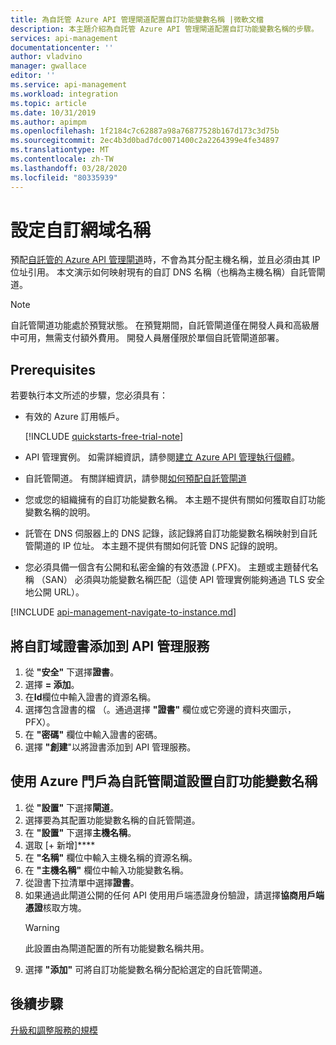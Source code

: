 ```yaml
---
title: 為自託管 Azure API 管理閘道配置自訂功能變數名稱 |微軟文檔
description: 本主題介紹為自託管 Azure API 管理閘道配置自訂功能變數名稱的步驟。
services: api-management
documentationcenter: ''
author: vladvino
manager: gwallace
editor: ''
ms.service: api-management
ms.workload: integration
ms.topic: article
ms.date: 10/31/2019
ms.author: apimpm
ms.openlocfilehash: 1f2184c7c62887a98a76877528b167d173c3d75b
ms.sourcegitcommit: 2ec4b3d0bad7dc0071400c2a2264399e4fe34897
ms.translationtype: MT
ms.contentlocale: zh-TW
ms.lasthandoff: 03/28/2020
ms.locfileid: "80335939"
---
```

# <a name="configure-a-custom-domain-name"></a>設定自訂網域名稱

預配[自託管的 Azure API 管理閘道](self-hosted-gateway-overview.md)時，不會為其分配主機名稱，並且必須由其 IP 位址引用。 本文演示如何映射現有的自訂 DNS 名稱（也稱為主機名稱）自託管閘道。

> [!NOTE]
> 自託管閘道功能處於預覽狀態。 在預覽期間，自託管閘道僅在開發人員和高級層中可用，無需支付額外費用。 開發人員層僅限於單個自託管閘道部署。

## <a name="prerequisites"></a>Prerequisites

若要執行本文所述的步驟，您必須具有：

-   有效的 Azure 訂用帳戶。

    [!INCLUDE [quickstarts-free-trial-note](../../includes/quickstarts-free-trial-note.md)]

-   API 管理實例。 如需詳細資訊，請參閱[建立 Azure API 管理執行個體](get-started-create-service-instance.md)。
- 自託管閘道。 有關詳細資訊，請參閱[如何預配自託管閘道](api-management-howto-provision-self-hosted-gateway.md)
-   您或您的組織擁有的自訂功能變數名稱。 本主題不提供有關如何獲取自訂功能變數名稱的說明。
-   託管在 DNS 伺服器上的 DNS 記錄，該記錄將自訂功能變數名稱映射到自託管閘道的 IP 位址。 本主題不提供有關如何託管 DNS 記錄的說明。
-   您必須具備一個含有公開和私密金鑰的有效憑證 (.PFX)。 主題或主題替代名稱 （SAN） 必須與功能變數名稱匹配（這使 API 管理實例能夠通過 TLS 安全地公開 URL）。

[!INCLUDE [api-management-navigate-to-instance.md](../../includes/api-management-navigate-to-instance.md)]

## <a name="add-custom-domain-certificate-to-your-api-management-service"></a>將自訂域證書添加到 API 管理服務

1. 從 **"安全"** 下選擇**證書**。
2. 選擇 **= 添加**。
3. 在**Id**欄位中輸入證書的資源名稱。
4. 選擇包含證書的檔 （。通過選擇 **"證書"** 欄位或它旁邊的資料夾圖示，PFX）。
5. 在 **"密碼"** 欄位中輸入證書的密碼。
6. 選擇 **"創建**"以將證書添加到 API 管理服務。

## <a name="use-the-azure-portal-to-set-a-custom-domain-name-for-your-self-hosted-gateway"></a>使用 Azure 門戶為自託管閘道設置自訂功能變數名稱

1. 從 **"設置"** 下選擇**閘道**。
2. 選擇要為其配置功能變數名稱的自託管閘道。
3. 在 **"設置"** 下選擇**主機名稱**。
4. 選取 [+ 新增]****
5. 在 **"名稱"** 欄位中輸入主機名稱的資源名稱。
6. 在 **"主機名稱"** 欄位中輸入功能變數名稱。
7. 從證書下拉清單中選擇**證書**。
8. 如果通過此閘道公開的任何 API 使用用戶端憑證身份驗證，請選擇**協商用戶端憑證**核取方塊。
    > [!WARNING]
    > 此設置由為閘道配置的所有功能變數名稱共用。
9. 選擇 **"添加"** 可將自訂功能變數名稱分配給選定的自託管閘道。

## <a name="next-steps"></a>後續步驟

[升級和調整服務的規模](upgrade-and-scale.md)
